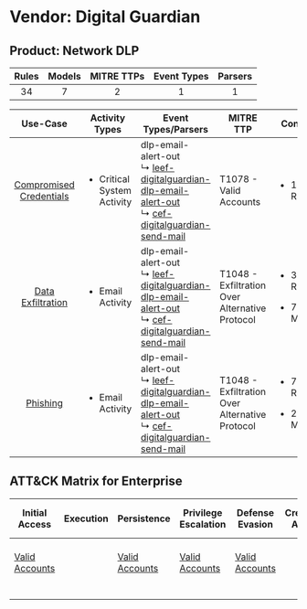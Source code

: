 Vendor: Digital Guardian
========================
Product: Network DLP
--------------------
| Rules | Models | MITRE TTPs | Event Types | Parsers |
|:-----:|:------:|:----------:|:-----------:|:-------:|
|  34   |   7    |     2      |      1      |    1    |

|                                 Use-Case                                  | Activity Types                             | Event Types/Parsers                                                                                                                                                                                                                              | MITRE TTP                                          | Content                                              |
|:-------------------------------------------------------------------------:| ------------------------------------------ | ------------------------------------------------------------------------------------------------------------------------------------------------------------------------------------------------------------------------------------------------ | -------------------------------------------------- | ---------------------------------------------------- |
| [Compromised Credentials](../UseCases/usecase_compromised_credentials.md) | <ul><li>Critical System Activity</li></ul> |  dlp-email-alert-out<br> ↳ [leef-digitalguardian-dlp-email-alert-out](../Parsers/parserContent_leef-digitalguardian-dlp-email-alert-out.md)<br> ↳ [cef-digitalguardian-send-mail](../Parsers/parserContent_cef-digitalguardian-send-mail.md)<br> | T1078 - Valid Accounts<br>                         | <ul><li>1 Rules</li></ul>                            |
|       [Data Exfiltration](../UseCases/usecase_data_exfiltration.md)       | <ul><li>Email Activity</li></ul>           |  dlp-email-alert-out<br> ↳ [leef-digitalguardian-dlp-email-alert-out](../Parsers/parserContent_leef-digitalguardian-dlp-email-alert-out.md)<br> ↳ [cef-digitalguardian-send-mail](../Parsers/parserContent_cef-digitalguardian-send-mail.md)<br> | T1048 - Exfiltration Over Alternative Protocol<br> | <ul><li>33 Rules</li></ul><ul><li>7 Models</li></ul> |
|                [Phishing](../UseCases/usecase_phishing.md)                | <ul><li>Email Activity</li></ul>           |  dlp-email-alert-out<br> ↳ [leef-digitalguardian-dlp-email-alert-out](../Parsers/parserContent_leef-digitalguardian-dlp-email-alert-out.md)<br> ↳ [cef-digitalguardian-send-mail](../Parsers/parserContent_cef-digitalguardian-send-mail.md)<br> | T1048 - Exfiltration Over Alternative Protocol<br> | <ul><li>7 Rules</li></ul><ul><li>2 Models</li></ul>  |

ATT&CK Matrix for Enterprise
----------------------------
| Initial Access                                                      | Execution | Persistence                                                         | Privilege Escalation                                                | Defense Evasion                                                     | Credential Access | Discovery | Lateral Movement | Collection | Command and Control | Exfiltration                                                                                | Impact |
| ------------------------------------------------------------------- | --------- | ------------------------------------------------------------------- | ------------------------------------------------------------------- | ------------------------------------------------------------------- | ----------------- | --------- | ---------------- | ---------- | ------------------- | ------------------------------------------------------------------------------------------- | ------ |
| [Valid Accounts](https://attack.mitre.org/techniques/T1078)<br><br> |           | [Valid Accounts](https://attack.mitre.org/techniques/T1078)<br><br> | [Valid Accounts](https://attack.mitre.org/techniques/T1078)<br><br> | [Valid Accounts](https://attack.mitre.org/techniques/T1078)<br><br> |                   |           |                  |            |                     | [Exfiltration Over Alternative Protocol](https://attack.mitre.org/techniques/T1048)<br><br> |        |